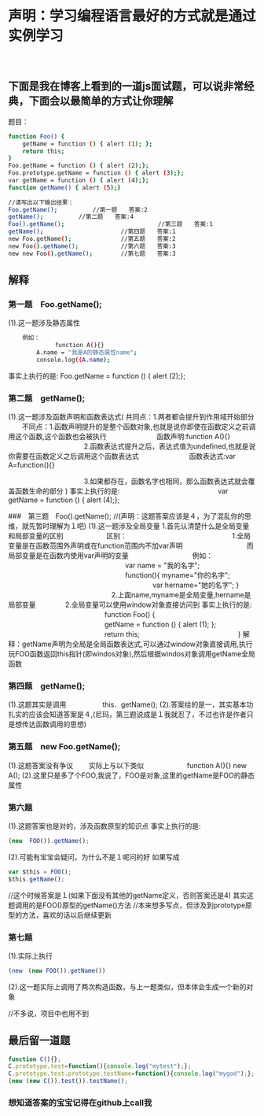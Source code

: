 # 声明：学习编程语言最好的方式就是通过实例学习
　　　　　　　
## 下面是我在博客上看到的一道js面试题，可以说非常经典，下面会以最简单的方式让你理解
题目：

```bash
function Foo() {
    getName = function () { alert (1); };
    return this;
}
Foo.getName = function () { alert (2);};
Foo.prototype.getName = function () { alert (3);};
var getName = function () { alert (4);};
function getName() { alert (5);}
 
//请写出以下输出结果：
Foo.getName();			//第一题　　答案:2
getName();			//第二题　　答案:4
Foo().getName();　　　　　　　　　　　　　　　　//第三题　　答案:1
getName();                      //第四题　　答案:1
new Foo.getName();              //第五题　　答案:2
new Foo().getName();            //第六题　　答案:3
new new Foo().getName();        //第七题　　答案:3

```

## 解释
### 第一题　Foo.getName();
(1).这一题涉及静态属性

```bash
    例如：
　　　　　　　　function A(){}
        A.name = "我是A的静态属性name";
        console.log((A.name);
```

事实上执行的是:
              Foo.getName = function () { alert (2);};

### 第二题　getName();
(1).这一题涉及函数声明和函数表达式(
    共同点：1.两者都会提升到作用域开始部分
　　不同点：1.函数声明提升的是整个函数对象,也就是说你即使在函数定义之前调用这个函数,这个函数也会被执行
　　　　　　　函数声明:function A(){}
　　　　　　　　　　　2.函数表达式提升之后，表达式值为undefined,也就是说你需要在函数定义之后调用这个函数表达式
　　　　　　　函数表达式:var A=function(){}
           
　　　　　　　　　　　3.如果都存在，函数名字也相同，那么函数表达式就会覆盖函数生命的部分
)
事实上执行的是:
　　　　　　　　　　　　　　var getName = function () { alert (4);};

###　第三题　Foo().getName();   //(声明：这题答案应该是４，为了混乱你的思维，就先暂时理解为１吧)
(1).这一题涉及全局变量
    1.首先认清楚什么是全局变量和局部变量的区别
　　　　　　区别：
　　　　　　　　　　　　　　　1.全局变量是在函数范围外声明或在function范围内不加var声明
　　　　　　　　　而局部变量是在函数内使用var声明的变量
　　　　　　　　　例如：
　　　　　　　　　　　　　　　　　var name = "我的名字";
　　　　　　　　　　　　　　　　　function(){
                     myname="你的名字";
　　　　　　　　　　　　　　　　　　　　　var hername="她的名字";
                 }
　　　　　　　　　　　　　　　2.上面name,myname是全局变量,hername是局部变量
　　　　2.全局变量可以使用window对象直接访问到
事实上执行的是:
　　　　　　　　　　　　　　function Foo() {
    　　　　　　　　　　　　　　getName = function () { alert (1); };
    　　　　　　　　　　　　　　return this;
　　　　　　　　　　　　　　}
解释：getName声明为全局是全局函数表达式,可以通过window对象直接调用,执行玩FOO函数返回this指针(即windos对象),然后根据windos对象调用getName全局函数

### 第四题　getName();  
(1).这题其实是调用
　　　　　this．getName();
(2).答案给的是一，其实基本功扎实的应该会知道答案是４,(尼玛，第三题说成是１我就忍了，不过也许是作者只是想传达函数调用的思想)

### 第五题　new Foo.getName(); 
(1).这题答案没有争议
　　实际上与以下类似
　　　　　　function A(){}
      new A();
(2).这里只是多了个FOO,我说了，FOO是对象,这里的getName是FOO的静态属性

### 第六题
(1).这题答案也是对的，涉及函数原型的知识点
事实上执行的是:
```js
(new  FOO()).getName();
```

(2).可能有宝宝会疑问，为什么不是１呢问的好
如果写成

```js
var $this = FOO();
$this.getName();   
```
//这个时候答案是１(如果下面没有其他的getName定义，否则答案还是4)
其实这题调用的是FOO()原型的getName()方法
//本来想多写点，但涉及到prototype原型的方法，喜欢的话以后继续更新

### 第七题
(1).实际上执行

```js
(new　(new FOO()).getName())
```

(2).这一题实际上调用了两次构造函数，与上一题类似，但本体会生成一个新的对象

//不多说，项目中也用不到

## 最后留一道题

```js
function C(){};
C.prototype.test=function(){console.log("mytest");};
C.prototype.test.prototype.testName=function(){console.log("mygod");};
(new (new C()).test()).testName();
```

### 想知道答案的宝宝记得在github上call我
